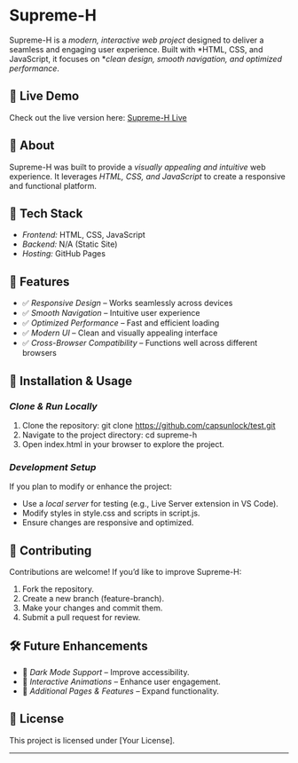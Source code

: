# Supreme-H  

Supreme-H is a *modern, interactive web project* designed to deliver a seamless and engaging user experience. Built with *HTML, CSS, and JavaScript, it focuses on **clean design, smooth navigation, and optimized performance*.  

## 🚀 Live Demo  
Check out the live version here: [Supreme-H Live](https://capsunlock.github.io/supreme-h/)  

## 📖 About  
Supreme-H was built to provide a *visually appealing and intuitive* web experience. It leverages *HTML, CSS, and JavaScript* to create a responsive and functional platform.  

## 🔧 Tech Stack  
- *Frontend:* HTML, CSS, JavaScript  
- *Backend:* N/A (Static Site)  
- *Hosting:* GitHub Pages  

## 🎯 Features  
- ✅ *Responsive Design* – Works seamlessly across devices  
- ✅ *Smooth Navigation* – Intuitive user experience  
- ✅ *Optimized Performance* – Fast and efficient loading  
- ✅ *Modern UI* – Clean and visually appealing interface  
- ✅ *Cross-Browser Compatibility* – Functions well across different browsers  

## 📂 Installation & Usage  
### *Clone & Run Locally*  
1. Clone the repository: git clone https://github.com/capsunlock/test.git
2. Navigate to the project directory: cd supreme-h
3. Open index.html in your browser to explore the project.  

### *Development Setup*  
If you plan to modify or enhance the project:  
- Use a *local server* for testing (e.g., Live Server extension in VS Code).  
- Modify styles in style.css and scripts in script.js.  
- Ensure changes are responsive and optimized.  

## 🤝 Contributing  
Contributions are welcome! If you’d like to improve Supreme-H:  
1. Fork the repository.  
2. Create a new branch (feature-branch).  
3. Make your changes and commit them.  
4. Submit a pull request for review.  

## 🛠 Future Enhancements  
- 🔹 *Dark Mode Support* – Improve accessibility.  
- 🔹 *Interactive Animations* – Enhance user engagement.  
- 🔹 *Additional Pages & Features* – Expand functionality.  

## 📄 License  
This project is licensed under [Your License].  

---
